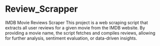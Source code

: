 # Review_Scrapper
IMDB Movie Reviews Scraper This project is a web scraping script that extracts all user reviews for a given movie from the IMDB website. By providing a movie name, the script fetches and compiles reviews, allowing for further analysis, sentiment evaluation, or data-driven insights.
